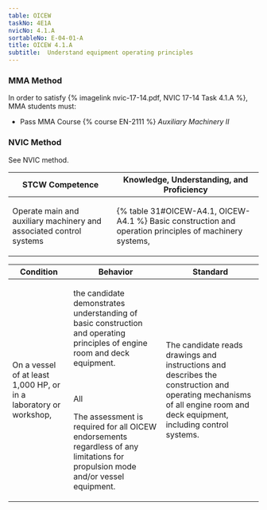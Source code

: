 ```yaml
---
table: OICEW
taskNo: 4E1A
nvicNo: 4.1.A 
sortableNo: E-04-01-A
title: OICEW 4.1.A 
subtitle:  Understand equipment operating principles
---
```



### MMA Method

In order to satisfy  {% imagelink nvic-17-14.pdf, NVIC 17-14 Task 4.1.A %}, MMA students must:

* Pass MMA Course {% course EN-2111 %}  *Auxiliary Machinery II*


### NVIC Method

<a onclick="togglevisibility('nvic_methods')" >See NVIC method.</a>

<div id='nvic_methods' class='hide'>

<table>
<thead>
<tr>
<th class='forty'> STCW Competence </th>
<th class='sixty'> Knowledge, Understanding, and Proficiency </th>
</tr>
</thead>




<tbody>
<tr><td markdown='1'>

Operate main and auxiliary machinery and associated control systems

</td><td markdown='1'>

{% table 31#OICEW-A4.1, OICEW-A4.1 %} Basic construction and operation principles of machinery systems,

</td></tr>


</tbody>
</table>


<table>
<thead>
<tr><th class='twenty'>  Condition </th><th class='twenty'> Behavior </th><th  class='sixty'>Standard </th></tr>
</thead>
<tbody >



<tr><td markdown='1'>

On a vessel of at least 1,000 HP, or in a laboratory or workshop,

</td><td markdown='1'>

the candidate demonstrates understanding of basic construction and operating principles of engine room and deck equipment.

<br>

<div class="tooltip" markdown='1'>

All

The assessment is required for all OICEW endorsements regardless of any limitations for propulsion mode and/or vessel equipment.

</div>


</td><td markdown='1'>

The candidate reads drawings and instructions and describes the construction and operating mechanisms of all engine room and deck equipment, including control systems.

</td></tr>
</tbody>
</table>
</div>
